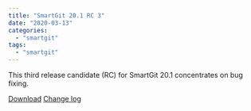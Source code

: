 ```yaml
---
title: "SmartGit 20.1 RC 3"
date: "2020-03-13"
categories: 
  - "smartgit"
tags: 
  - "smartgit"
---
```


This third release candidate (RC) for SmartGit 20.1 concentrates on bug fixing.

[Download](http://www.syntevo.com/smartgit/preview) [Change log](http://www.syntevo.com/smartgit/changelog-eap.txt)
